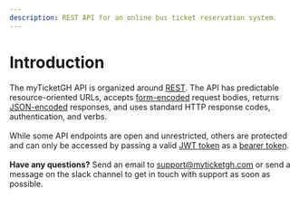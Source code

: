 ```yaml
---
description: REST API for an online bus ticket reservation system.
---
```


# Introduction

The myTicketGH API is organized around [REST](http://en.wikipedia.org/wiki/Representational\_State\_Transfer).  The API has predictable resource-oriented URLs, accepts [form-encoded](https://en.wikipedia.org/wiki/POST\_\(HTTP\)#Use\_for\_submitting\_web\_forms) request bodies, returns [JSON-encoded](http://www.json.org/) responses, and uses standard HTTP response codes, authentication, and verbs.\
\
While some API endpoints are open and unrestricted, others are protected and can only be accessed by passing a valid [JWT token](https://jwt.io/introduction) as a [bearer token](https://swagger.io/docs/specification/authentication/bearer-authentication/).\
\
**Have any questions?** Send an email to [support@myticketgh.com](mailto:support@myticketgh.com) or send a message on the slack channel to get in touch with support as soon as possible.
